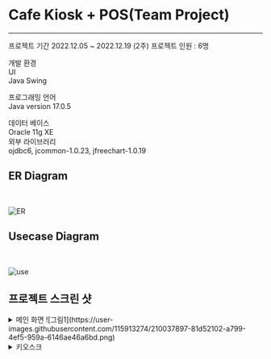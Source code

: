 <h1>Cafe Kiosk + POS(Team Project)</h1>
<hr>
프로젝트 기간 2022.12.05 ~ 2022.12.19 (2주)
프로젝트 인원 : 6명

개발 환경<br>
UI<br>
Java Swing <br>


프로그래밍 언어<br>
Java version 17.0.5

데이터 베이스<br>
Oracle 11g XE<br>
외부 라이브러리<br>
ojdbc6, jcommon-1.0.23, jfreechart-1.0.19<br>

<h2>ER Diagram</h2><br>

![ER](https://user-images.githubusercontent.com/115913274/209953469-fb46e8f5-fd58-4885-ac35-ec73a65850f7.jpg) <br>


<h2> Usecase Diagram</h2><br>

![use](https://user-images.githubusercontent.com/115913274/209953711-5fdcacfa-3a3d-4df7-8a88-ca31cdf4fd3b.jpg) <br>


<h2> 프로젝트 스크린 샷 </h2>
<details>
<summary>메인 화면
![그림1](https://user-images.githubusercontent.com/115913274/210037897-81d52102-a799-4ef5-959a-6146ae46a6bd.png)
  </summary>
</details>  

<details>
<summary>키오스크</summary>
![키오스크](https://user-images.githubusercontent.com/115913274/209955192-725decab-97e6-40a1-9739-cfdf833bb6b6.JPG) <br>
![옵션](https://user-images.githubusercontent.com/115913274/209955235-ba61d66c-d5f0-4182-a8f7-ad4f31569503.JPG) <br>
![결제](https://user-images.githubusercontent.com/115913274/209955256-8f37ba12-a818-4f0e-b1f5-2f9ab4f37472.JPG) <br>
![결제하기](https://user-images.githubusercontent.com/115913274/209955278-9cfa9f64-1224-4af5-ba25-66cd25b1d588.JPG) <br>
![결제완료](https://user-images.githubusercontent.com/115913274/209955296-d93fa01b-bd0d-4c79-9be2-29b10e39ad5f.JPG) <br>
</details>  

